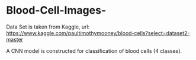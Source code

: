 # Blood-Cell-Images-
Data Set is taken from Kaggle, url: https://www.kaggle.com/paultimothymooney/blood-cells?select=dataset2-master

A CNN model is constructed for classification of blood cells (4 classes). 

